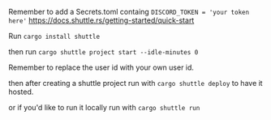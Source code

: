 Remember to add a Secrets.toml containg `DISCORD_TOKEN = 'your token here'`
https://docs.shuttle.rs/getting-started/quick-start

Run `cargo install shuttle`

then run `cargo shuttle project start --idle-minutes 0`

Remember to replace the user id with your own user id.

then after creating a shuttle project run with `cargo shuttle deploy` to have it hosted.

or if you'd like to run it locally run with `cargo shuttle run`
